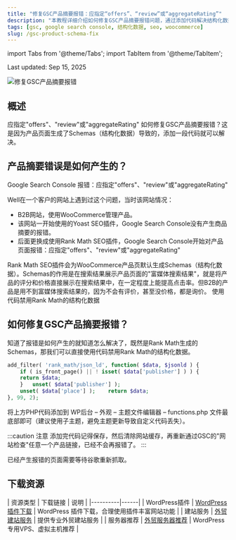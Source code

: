 ```yaml
---
title: "修复GSC产品摘要报错：应指定“offers”、“review”或“aggregateRating”"
description: "本教程详细介绍如何修复GSC产品摘要报错问题，通过添加代码解决结构化数据错误。"
tags: [gsc, google search console, 结构化数据, seo, woocommerce]
slug: /gsc-product-schema-fix
---
```


import Tabs from '@theme/Tabs';
import TabItem from '@theme/TabItem';

<div class="text-right text-sm mb-4">Last updated: Sep 15, 2025</div>

![修复GSC产品摘要报错](https://website-custom.com/wp-content/uploads/2024/12/browser.webp)

## 概述

应指定"offers"、"review"或"aggregateRating" 如何修复GSC产品摘要报错？这是因为产品页面生成了Schemas（结构化数据）导致的，添加一段代码就可以解决。

## 产品摘要错误是如何产生的？

Google Search Console 报错：应指定"offers"、"review"或"aggregateRating"

Well在一个客户的网站上遇到过这个问题，当时该网站情况：

- B2B网站，使用WooCommerce管理产品。
- 该网站一开始使用的Yoast SEO插件，Google Search Console没有产生商品摘要的报错。
- 后面更换成使用Rank Math SEO插件，Google Search Console开始对产品页面报错：应指定"offers"、"review"或"aggregateRating"

<Tabs>
<TabItem value="cause" label="错误原因">
Rank Math SEO插件会为WooCommerce产品页默认生成Schemas（结构化数据）。Schemas的作用是在搜索结果展示产品页面的"富媒体搜索结果"，就是将产品的评分和价格直接展示在搜索结果中，在一定程度上能提高点击率。但B2B的产品是用不到富媒体搜索结果的，因为不会有评价，甚至没价格，都是询价。
</TabItem>
<TabItem value="solution" label="解决方案">
使用代码禁用Rank Math的结构化数据
</TabItem>
</Tabs>

## 如何修复GSC产品摘要报错？

知道了报错是如何产生的就知道怎么解决了，既然是Rank Math生成的Schemas，那我们可以直接使用代码禁用Rank Math的结构化数据。

```php
add_filter( 'rank_math/json_ld', function( $data, $jsonld ) {
	if ( is_front_page() || ! isset( $data['publisher'] ) ) {
	return $data;
	}	unset( $data['publisher'] );
	unset( $data['place'] );	return $data;
}, 99, 2);
```

将上方PHP代码添加到 WP后台 – 外观 – 主题文件编辑器 – functions.php 文件最底部即可（建议使用子主题，避免主题更新导致自定义代码丢失）。

:::caution 注意
添加完代码记得保存，然后清除网站缓存，再重新通过GSC的"网站检查"任意一个产品链接，已经不会再报错了。
:::

已经产生报错的页面需要等待谷歌重新抓取。

## 下载资源

| 资源类型 | 下载链接 | 说明 |
|----------|------|
| WordPress插件 | [WordPress 插件下载](https://website-custom.com/resources/) | WordPress 插件下载，合理使用插件丰富网站功能 |
| 建站服务 | [外贸建站服务](https://website-custom.com/service/) | 提供专业外贸建站服务 |
| 服务器推荐 | [外贸服务器推荐](https://website-custom.com/service/) | WordPress专用VPS、虚拟主机推荐 |
